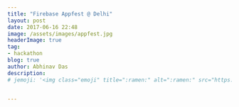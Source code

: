 ```yaml
---
title: "Firebase Appfest @ Delhi"
layout: post
date: 2017-06-16 22:48
image: /assets/images/appfest.jpg
headerImage: true
tag:
- hackathon
blog: true
author: Abhinav Das
description:
# jemoji: '<img class="emoji" title=":ramen:" alt=":ramen:" src="https://assets.github.com/images/icons/emoji/unicode/1f35c.png" height="20" width="20" align="absmiddle">'


---
```

